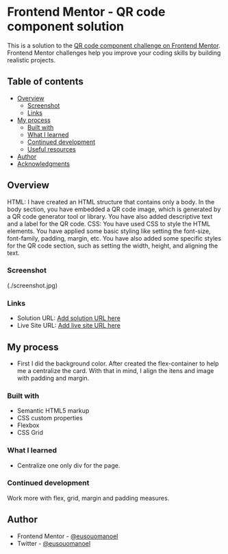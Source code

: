 # Frontend Mentor - QR code component solution

This is a solution to the [QR code component challenge on Frontend Mentor](https://www.frontendmentor.io/challenges/qr-code-component-iux_sIO_H). Frontend Mentor challenges help you improve your coding skills by building realistic projects. 

## Table of contents

- [Overview](#overview)
  - [Screenshot](#screenshot)
  - [Links](#links)
- [My process](#my-process)
  - [Built with](#built-with)
  - [What I learned](#what-i-learned)
  - [Continued development](#continued-development)
  - [Useful resources](#useful-resources)
- [Author](#author)
- [Acknowledgments](#acknowledgments)


## Overview
HTML:
I have created an HTML structure that contains only a body.
In the body section, you have embedded a QR code image, which is generated by a QR code generator tool or library.
You have also added descriptive text and a label for the QR code.
CSS:
You have used CSS to style the HTML elements.
You have applied some basic styling like setting the font-size, font-family, padding, margin, etc.
You have also added some specific styles for the QR code section, such as setting the width, height, and aligning the text.

### Screenshot

(./screenshot.jpg)


### Links

- Solution URL: [Add solution URL here](https://your-solution-url.com)
- Live Site URL: [Add live site URL here](https://your-live-site-url.com)

## My process
- First I did the background color. After created the flex-container to help me a centralize the card. With that in mind, I align the itens and image with padding and margin.

### Built with

- Semantic HTML5 markup
- CSS custom properties
- Flexbox
- CSS Grid

### What I learned

- Centralize one only div for the page.

### Continued development

Work more with flex, grid, margin and padding measures.


## Author

- Frontend Mentor - [@eusouomanoel](https://www.frontendmentor.io/profile/eusouomanoel)
- Twitter - [@eusouomanoel](https://twitter.com/eusouomanoel)

